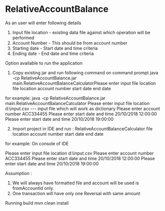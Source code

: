 # RelativeAccountBalance
As an user will enter following details

1) Input file location - existing data file against which operation will be performed
2) Account Number - This should be from account number
3) Starting date - Start date and time criteria
4) Ending date - End date and time criteria

Option available to run the application

1) Copy existing jar and run following command on command prompt
java -cp RelativeAccountBalance.jar main.RelativeAccountBalanceCalculatorPlease enter input file location
file location
account number
start date
end date

for example: 
java -cp RelativeAccountBalance.jar main.RelativeAccountBalanceCalculator
Please enter input file location
d:\input.csv --- input file which will work as dictionary
Please enter account number
ACC334455
Please enter start date and time
20/10/2018 12:00:00
Please enter start date and time
20/10/2018 19:00:00

2) Import project in IDE and run : RelativeAccountBalanceCalculator
file location
account number
start date
end date

for example: On console of IDE 

Please enter input file location
d:\input.csv
Please enter account number
ACC334455
Please enter start date and time
20/10/2018 12:00:00
Please enter start date and time
20/10/2018 19:00:00


Assumption :

1) We will always have formatted file and account will be used is fromAccountId only.
2) One transaction will have only one Reversal with same amount

Running build 
mvn clean install
